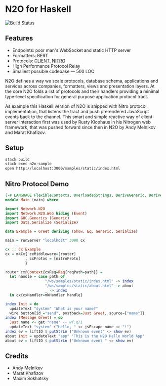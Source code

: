 # N2O for Haskell

[![Build Status](https://travis-ci.org/xafizoff/n2o.svg?branch=master)](https://travis-ci.org/xafizoff/n2o)

Features
--------

* Endpoints: poor man's WebSocket and static HTTP server
* Formatters: BERT
* Protocols: <a href="https://haskell.n2o.space/man/protocols.htm">CLIENT</a>, <a href="https://haskell.n2o.space/man/protocols.htm">NITRO</a>
* High Performance Protocol Relay
* Smallest possible codebase — 500 LOC

N2O defines a way we scale protocols, database schema, applications and
services across companies, formatters, views and presentation layers.
At the core N2O folds a list of protocols and their handlers providing
a minimal type-level specification for general purpose application protocol tract.

As example this Haskell version of N2O is shipped with Nitro protocol
implementation, that listens the tract and push prerendered JavaScript
events back to the channel. This smart and simple reactive way
of client-server interaction first was used by Rusty Klophaus in
his Nitrogen web framework, that was pushed forward since then in
N2O by Andy Melnikov and Marat Khafizov.

Setup
-----

```sh
stack build
stack exec n2o-sample
open http://localhost:3000/samples/static/index.html
```

Nitro Protocol Demo
-------------------

```haskell
{-# LANGUAGE FlexibleContexts, OverloadedStrings, DeriveGeneric, DeriveAnyClass #-}
module Main (main) where

import Network.N2O
import Network.N2O.Web hiding (Event)
import GHC.Generics (Generic)
import Data.Serialize (Serialize)

data Example = Greet deriving (Show, Eq, Generic, Serialize)

main = runServer "localhost" 3000 cx

cx :: Cx Example
cx = mkCx{ cxMiddleware=[router]
         , cxProtos = [nitroProto]
         }

router cx@Context{cxReq=Req{reqPath=path}} =
  let handle = case path of
                  "/ws/samples/static/index.html" -> index
                  "/ws/samples/static/about.html" -> about
                  _ -> index
  in cx{cxHandler=mkHandler handle}

index Init = do
  updateText "system" "What is your name?"
  wire button{id_="send", postback=Just Greet, source=["name"]}
index (Message Greet) = do
  Just name <- get "name" -- wf:q/1
  updateText "system" ("Hello, " <> jsEscape name <> "!")
index ev = liftIO $ putStrLn ("Unknown event" <> show ev)
about Init = updateText "app" "This is the N2O Hello World App"
about ev = liftIO $ putStrLn ("Unknown event " <> show ev)
```

Credits
-------

* Andy Melnikov
* Marat Khafizov
* Maxim Sokhatsky

